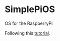 # SimplePiOS
OS for the RaspberryPi

Following this [tutorial](https://www.cl.cam.ac.uk/projects/raspberrypi/tutorials/os/index.html).
